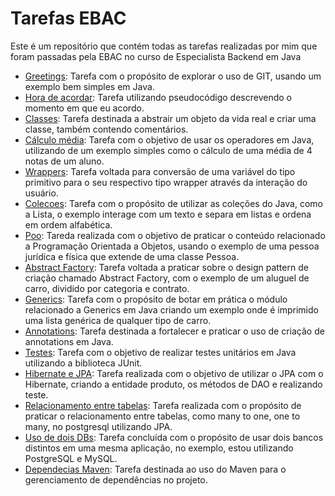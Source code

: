 # Tarefas EBAC
Este é um repositório que contém todas as tarefas realizadas por mim que foram passadas pela EBAC no curso de Especialista Backend em Java

  * [Greetings](https://github.com/CrysLef/tarefas-ebac/tree/main/modulo-5/greetings): Tarefa com o propósito de explorar o uso de GIT, usando um exemplo bem simples em Java.
  * [Hora de acordar](https://github.com/CrysLef/tarefas-ebac/tree/main/modulo-6/hora_de_acordar.txt): Tarefa utilizando pseudocódigo descrevendo o momento em que eu acordo.
  * [Classes](https://github.com/CrysLef/tarefas-ebac/tree/main/modulo-7/classes): Tarefa destinada a abstrair um objeto da vida real e criar uma classe, também contendo comentários.
  * [Cálculo média](https://github.com/CrysLef/tarefas-ebac/tree/main/modulo-8/calculoMedia): Tarefa com o objetivo de usar os operadores em Java, utilizando de um exemplo simples como o cálculo de uma média de 4 notas de um aluno.
  * [Wrappers](https://github.com/CrysLef/tarefas-ebac/tree/main/modulo-9/wrappers): Tarefa voltada para conversão de uma variável do tipo primitivo para o seu respectivo tipo wrapper através da interação do usuário. 
  * [Colecoes](https://github.com/CrysLef/tarefas-ebac/tree/main/modulo-11/colecoes): Tarefa com o propósito de utilizar as coleções do Java, como a Lista, o exemplo interage com um texto e separa em listas e ordena em ordem alfabética.
  * [Poo](https://github.com/CrysLef/tarefas-ebac/tree/main/modulo-13/poo): Tareda realizada com o objetivo de praticar o conteúdo relacionado a Programação Orientada a Objetos, usando o exemplo de uma pessoa jurídica e física que extende de uma classe Pessoa.
  * [Abstract Factory](https://github.com/CrysLef/tarefas-ebac/tree/main/modulo-15/carAbstractFactory): Tarefa voltada a praticar sobre o design pattern de criação chamado Abstract Factory, com o exemplo de um aluguel de carro, dividido por categoria e contrato.
  * [Generics](https://github.com/CrysLef/tarefas-ebac/tree/main/modulo-17/genericsCar): Tarefa com o propósito de botar em prática o módulo relacionado a Generics em Java criando um exemplo onde é imprimido uma lista genérica de qualquer tipo de carro.
  * [Annotations](https://github.com/CrysLef/tarefas-ebac/tree/main/modulo-18/annotations): Tarefa destinada a fortalecer e praticar o uso de criação de annotations em Java.  
  * [Testes](https://github.com/CrysLef/tarefas-ebac/tree/main/modulo-24/ClienteContratoTeste): Tarefa com o objetivo de realizar testes unitários em Java utilizando a biblioteca JUnit.
  * [Hibernate e JPA](https://github.com/CrysLef/tarefas-ebac/tree/main/modulo-32/ProdutoJPA): Tarefa realizada com o objetivo de utilizar o JPA com o Hibernate, criando a entidade produto, os métodos de DAO e realizando teste.
  * [Relacionamento entre tabelas](https://github.com/CrysLef/tarefas-ebac/tree/main/modulo-33/relacionamentoTabela): Tarefa realizada com o propósito de praticar o relacionamento entre tabelas, como many to one, one to many, no postgresql utilizando JPA.
  * [Uso de dois DBs](https://github.com/CrysLef/tarefas-ebac/tree/main/modulo-36/usaDoisBancos): Tarefa concluída com o propósito de usar dois bancos distintos em uma mesma aplicação, no exemplo, estou utilizando PostgreSQL e MySQL.
  * [Dependecias Maven](https://github.com/CrysLef/tarefas-ebac/tree/main/modulo-37/tarefaMaven): Tarefa destinada ao uso do Maven para o gerenciamento de dependências no projeto.